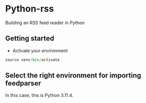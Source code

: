 # Python-rss

Building an RSS feed reader in Python

## Getting started

- Activate your environment

```python
source venv/bin/activate
```

## Select the right environment for importing feedparser

In this case, this is Python 3.11.4.
